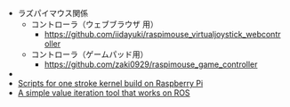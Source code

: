<ul>
 	<li>ラズパイマウス関係
<ul>
 	<li>コントローラ（ウェブブラウザ 用）
<ul>
 	<li><a href="https://github.com/iidayuki/raspimouse_virtualjoystick_webcontroller">https://github.com/iidayuki/raspimouse_virtualjoystick_webcontroller</a></li>
</ul>
</li>
 	<li>コントローラ（ゲームパッド用）
<ul>
 	<li><a href="https://github.com/zaki0929/raspimouse_game_controller">https://github.com/zaki0929/raspimouse_game_controller</a></li>
</ul>
</li>
</ul>
</li>
 	<li></li>
 	<li><a href="https://github.com/ryuichiueda/raspberry_pi_kernel_build_scripts" target="_blank" rel="noopener">Scripts for one stroke kernel build on Raspberry Pi</a></li>
 	<li><a href="https://github.com/ryuichiueda/simple_value_iteration_ros" target="_blank" rel="noopener">A simple value iteration tool that works on ROS</a></li>
</ul>
